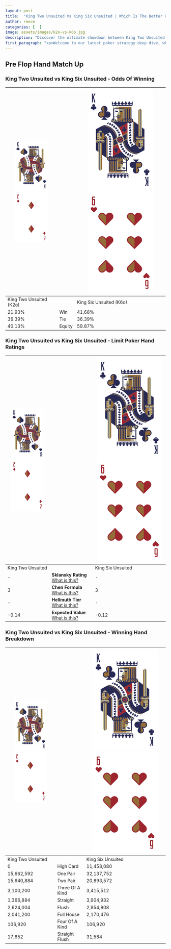 ```yaml
---
layout: post
title:  "King Two Unsuited Vs King Six Unsuited | Which Is The Better Hand In Poker? A Complete Guide"
author: reece
categories: [  ]
image: assets/images/k2o-vs-k6o.jpg
description: "Discover the ultimate showdown between King Two Unsuited and King Six Unsuited in poker! Uncover the odds, strategies, and scenarios where one hand triumphs over the other. Get ready to up your poker game with this thrilling analysis."
first_paragraph: "<p>Welcome to our latest poker strategy deep dive, where we're pitting two distinct hands against each other in a high-stakes showdown: King Two Unsuited vs King Six Unsuited.</p><p>In the dynamic world of poker, every decision counts, and knowing which hand holds the upper hand is key to your success at the table.</p><p>In this article, we'll dissect these two hands, explore the scenarios where one dominates the other, and equip you with the knowledge to make strategic choices that can tip the odds in your favor.</p><p>Get ready to unravel the intriguing dynamics of these poker hands and elevate your game to new heights.</p>"
---
```




[comment]: # (sp0)

## Pre Flop Hand Match Up

<div class="table hand-ratings" markdown="1"> 



### King Two Unsuited vs King Six Unsuited - Odds Of Winning


    
| ![image info](assets/images/hand1/K.png) ![image info](assets/images/hand1/2o.png) |  | ![image info](assets/images/hand2/K.png) ![image info](assets/images/hand2/6o.png) |
| -------- | -------- | -------- |
| King Two Unsuited (K2o) |  | King Six Unsuited (K6o) |
| 21.93% | Win | 41.68% |
| 36.39% | Tie | 36.39% |
| 40.13% | Equity | 59.87% |




[comment]: # (sp1)



### King Two Unsuited vs King Six Unsuited - Limit Poker Hand Ratings


    
| ![image info](assets/images/hand1/K.png) ![image info](assets/images/hand1/2o.png) |  | ![image info](assets/images/hand2/K.png) ![image info](assets/images/hand2/6o.png) |
| -------- | -------- | -------- |
| King Two Unsuited |  | King Six Unsuited |
| - | **Sklansky Rating** [What is this?](/sklansky-rating-explained) | - |
| 3 | **Chen Formula** [What is this?](/chen-formula-explained) | 3 |
| - | **Hellmuth Tier** [What is this?](/Hellmuth-tier-explained) | - |
| -0.14 | **Expected Value** [What is this?](/expected-value-explained) | -0.12 |




[comment]: # (sp2)



### King Two Unsuited vs King Six Unsuited - Winning Hand Breakdown


    
| ![image info](assets/images/hand1/K.png) ![image info](assets/images/hand1/2o.png) |  | ![image info](assets/images/hand2/K.png) ![image info](assets/images/hand2/6o.png) |
| -------- | -------- | -------- |
| King Two Unsuited |  | King Six Unsuited |
| 0 | High Card | 11,458,080 |
| 15,662,592 | One Pair | 32,137,752 |
| 15,640,884 | Two Pair | 20,893,572 |
| 3,100,200 | Three Of A Kind | 3,415,512 |
| 1,366,884 | Straight | 3,904,932 |
| 2,624,004 | Flush | 2,954,808 |
| 2,041,200 | Full House | 2,170,476 |
| 106,920 | Four Of A Kind | 106,920 |
| 17,652 | Straight Flush | 31,584 |




[comment]: # (sp3)



</div>

[comment]: # (sp4)



[comment]: # (sp5)

